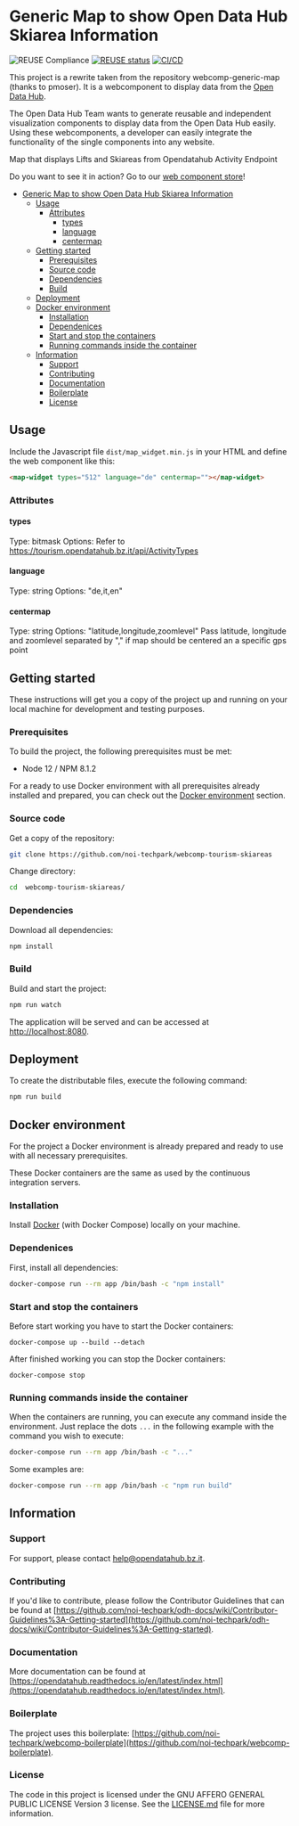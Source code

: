 <!--
SPDX-FileCopyrightText: NOI Techpark <digital@noi.bz.it>

SPDX-License-Identifier: CC0-1.0
-->

# Generic Map to show Open Data Hub Skiarea Information

![REUSE Compliance](https://github.com/noi-techpark/webcomp-tourism-skiareas/actions/workflows/reuse.yml/badge.svg)
[![REUSE status](https://api.reuse.software/badge/github.com/noi-techpark/webcomp-tourism-skiareas)](https://api.reuse.software/info/github.com/noi-techpark/webcomp-tourism-skiareas)
[![CI/CD](https://github.com/noi-techpark/webcomp-tourism-skiareas/actions/workflows/main.yml/badge.svg)](https://github.com/noi-techpark/webcomp-tourism-skiareas/actions/workflows/main.yml)

This project is a rewrite taken from the repository webcomp-generic-map (thanks
to pmoser). It is a webcomponent to display data from the [Open Data
Hub](https://opendatahub.bz.it).

The Open Data Hub Team wants to generate reusable and independent visualization
components to display data from the Open Data Hub easily. Using these
webcomponents, a developer can easily integrate the functionality of the single
components into any website.

Map that displays Lifts and Skiareas from Opendatahub Activity Endpoint

Do you want to see it in action? Go to our [web component
store](https://webcomponents.opendatahub.bz.it/webcomponent/8282479b-dc13-5012-939f-7a0196348dca)!

- [Generic Map to show Open Data Hub Skiarea Information](#generic-map-to-show-open-data-hub-skiarea-information)
  - [Usage](#usage)
    - [Attributes](#attributes)
      - [types](#types)
      - [language](#language)
      - [centermap](#centermap)
  - [Getting started](#getting-started)
    - [Prerequisites](#prerequisites)
    - [Source code](#source-code)
    - [Dependencies](#dependencies)
    - [Build](#build)
  - [Deployment](#deployment)
  - [Docker environment](#docker-environment)
    - [Installation](#installation)
    - [Dependenices](#dependenices)
    - [Start and stop the containers](#start-and-stop-the-containers)
    - [Running commands inside the container](#running-commands-inside-the-container)
  - [Information](#information)
    - [Support](#support)
    - [Contributing](#contributing)
    - [Documentation](#documentation)
    - [Boilerplate](#boilerplate)
    - [License](#license)

## Usage

Include the Javascript file `dist/map_widget.min.js` in your HTML and define the web component like this:

```html
<map-widget types="512" language="de" centermap=""></map-widget>
```

### Attributes

#### types

Type: bitmask
Options: Refer to https://tourism.opendatahub.bz.it/api/ActivityTypes

#### language

Type: string
Options: "de,it,en"

#### centermap

Type: string
Options: "latitude,longitude,zoomlevel"
Pass latitude, longitude and zoomlevel separated by "," if map should be centered an a specific gps point


## Getting started

These instructions will get you a copy of the project up and running
on your local machine for development and testing purposes.

### Prerequisites

To build the project, the following prerequisites must be met:

- Node 12 / NPM 8.1.2

For a ready to use Docker environment with all prerequisites already installed and prepared, you can check out the [Docker environment](#docker-environment) section.

### Source code

Get a copy of the repository:

```bash
git clone https://github.com/noi-techpark/webcomp-tourism-skiareas
```

Change directory:

```bash
cd  webcomp-tourism-skiareas/
```

### Dependencies

Download all dependencies:

```bash
npm install
```

### Build

Build and start the project:

```bash
npm run watch
```

The application will be served and can be accessed at [http://localhost:8080](http://localhost:8080).

## Deployment

To create the distributable files, execute the following command:

```bash
npm run build
```

## Docker environment

For the project a Docker environment is already prepared and ready to use with all necessary prerequisites.

These Docker containers are the same as used by the continuous integration servers.

### Installation

Install [Docker](https://docs.docker.com/install/) (with Docker Compose) locally on your machine.

### Dependenices

First, install all dependencies:

```bash
docker-compose run --rm app /bin/bash -c "npm install"
```

### Start and stop the containers

Before start working you have to start the Docker containers:

```
docker-compose up --build --detach
```

After finished working you can stop the Docker containers:

```
docker-compose stop
```

### Running commands inside the container

When the containers are running, you can execute any command inside the environment. Just replace the dots `...` in the following example with the command you wish to execute:

```bash
docker-compose run --rm app /bin/bash -c "..."
```

Some examples are:

```bash
docker-compose run --rm app /bin/bash -c "npm run build"
```

## Information

### Support

For support, please contact [help@opendatahub.bz.it](mailto:help@opendatahub.bz.it).

### Contributing

If you'd like to contribute, please follow the Contributor Guidelines that can be found at [https://github.com/noi-techpark/odh-docs/wiki/Contributor-Guidelines%3A-Getting-started](https://github.com/noi-techpark/odh-docs/wiki/Contributor-Guidelines%3A-Getting-started).

### Documentation

More documentation can be found at [https://opendatahub.readthedocs.io/en/latest/index.html](https://opendatahub.readthedocs.io/en/latest/index.html).

### Boilerplate

The project uses this boilerplate: [https://github.com/noi-techpark/webcomp-boilerplate](https://github.com/noi-techpark/webcomp-boilerplate).

### License

The code in this project is licensed under the GNU AFFERO GENERAL PUBLIC LICENSE Version 3 license. See the [LICENSE.md](LICENSE.md) file for more information.
